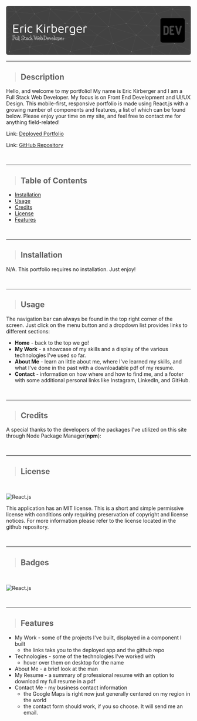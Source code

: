 ![](./public/assets/images/readme-header-image.png)

---
>## Description

Hello, and welcome to my portfolio!  My name is Eric Kirberger and I am a Full Stack Web Developer.  My focus is on Front End Development and UI/UX Design.  This mobile-first, responsive portfolio is made using React.js with a growing number of components and features, a list of which can be found below.  Please enjoy your time on my site, and feel free to contact me for anything field-related!

Link: [Deployed Portfolio](https://ekirbs.github.io/portfolio-v5/ 'My deployed portfolio, made using React.js.')

Link: [GitHub Repository](https://github.com/ekirbs/portfolio-v5/ 'The GitHub repository of my portfolio.')

<br>

---
>## Table of Contents

- [Installation](#installation)
- [Usage](#usage)
- [Credits](#credits)
- [License](#license)
- [Features](#features)

<br>

---
>## Installation

N/A.  This portfolio requires no installation. Just enjoy!

<br>

---
>## Usage

The navigation bar can always be found in the top right corner of the screen.  Just click on the menu button and a dropdown list provides links to different sections:

  - **Home** - back to the top we go!
  - **My Work** - a showcase of my skills and a display of the various technologies I've used so far.
  - **About Me** - learn an little about me, where I've learned my skills, and what I've done in the past with a downloadable pdf of my resume.
  - **Contact** - information on how where and how to find me, and a footer with some additional personal links like Instagram, LinkedIn, and GitHub.

<br>

---
>## Credits

A special thanks to the developers of the packages I've utilized on this site through Node Package Manager(**npm**):

<br>

---
>## License

<br>

![React.js](https://img.shields.io/badge/license-MIT-brightgreen)


This application has an MIT license.  This is a short and simple permissive license with conditions only requiring preservation of copyright and license notices.  For more information please refer to the license located in the github repository.

<br>

---
>## Badges

<br>

![React.js](https://img.shields.io/badge/React.js-18.2.0-blue)

<br>

---
>## Features

- My Work - some of the projects I've built, displayed in a component I built
  - the links taks you to the deployed app and the github repo
- Technologies - some of the technologies I've worked with
  - hover over them on desktop for the name
- About Me - a brief look at the man
- My Resume - a summary of professional resume with an option to download my full resume in a pdf
- Contact Me - my business contact information
  - the Google Maps is right now just generally centered on my region in the world
  - the contact form should work, if you so choose.  It will send me an email.